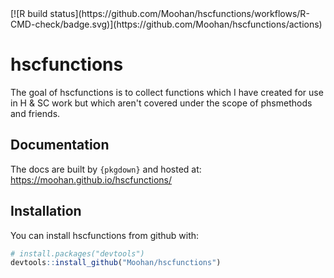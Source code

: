 
<!-- README.md is generated from README.Rmd. Please edit that file -->
<!-- badges: start --> [![R build status](https://github.com/Moohan/hscfunctions/workflows/R-CMD-check/badge.svg)](https://github.com/Moohan/hscfunctions/actions) <!-- badges: end -->

# hscfunctions

The goal of hscfunctions is to collect functions which I have created for use in H & SC work but which aren't covered under the scope of phsmethods and friends.

## Documentation

The docs are built by `{pkgdown}` and hosted at: https://moohan.github.io/hscfunctions/

## Installation

You can install hscfunctions from github with:

``` r
# install.packages("devtools")
devtools::install_github("Moohan/hscfunctions")
```
